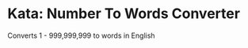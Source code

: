 
Kata: Number To Words Converter
===========================


Converts 1 - 999,999,999 to words in English